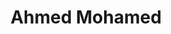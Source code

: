 ---
title: Ahmed Mohamed
layout: fellow
university: xx
programming-languages: xx
description: xxxx
interests: xx
img: ahmed.jpg
---